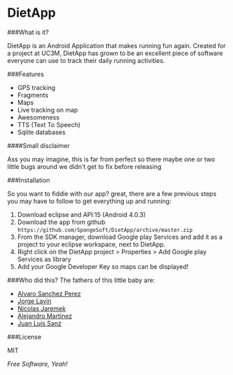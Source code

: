 DietApp
=======

###What is it?

DietApp is an Android Application that makes running fun again. Created for a project at UC3M, DietApp has grown to be an excellent piece of software everyone can use to track their daily running activities.

###Features

 - GPS tracking
 - Fragments
 - Maps
 - Live tracking on map
 - Awesomeness
 - TTS (Text To Speech)
 - Sqlite databases

####Small disclaimer

Ass you may imagine, this is far from perfect so there maybe one or two little bugs around we didn't get to fix before releasing

###Installation

So you want to fiddle with our app? great, there are a few previous steps you may have to follow to get everything up and running:

1. Download eclipse and API:15 (Android 4.0.3)
2. Download the app from github ```https://github.com/SpongeSoft/DietApp/archive/master.zip```
3. From the SDK manager, download Google play Services and add it as a project to your eclipse workspace, next to DietApp.
4. Right click on the DietApp project > Properties > Add Google play Services as library
5. Add your Google Developer Key so maps can be displayed!

###Who did this?
The fathers of this little baby are:
  - [Alvaro Sanchez Perez]
  - [Jorge Lavin]
  - [Nicolas Jaremek]
  - [Alejandro Martinez]
  - [Juan Luis Sanz]



###License


MIT

*Free Software, Yeah!*

  [Alvaro Sanchez Perez]: https://github.com/satanete
  [Nicolas Jaremek]: https://github.com/nick13jaremek
  [Alejandro Martinez]: https://github.com/zenitraM
  [Juan Luis Sanz]: https://github.com/kadaki01
  [Jorge Lavin]: https://github.com/navlin07
  

    
